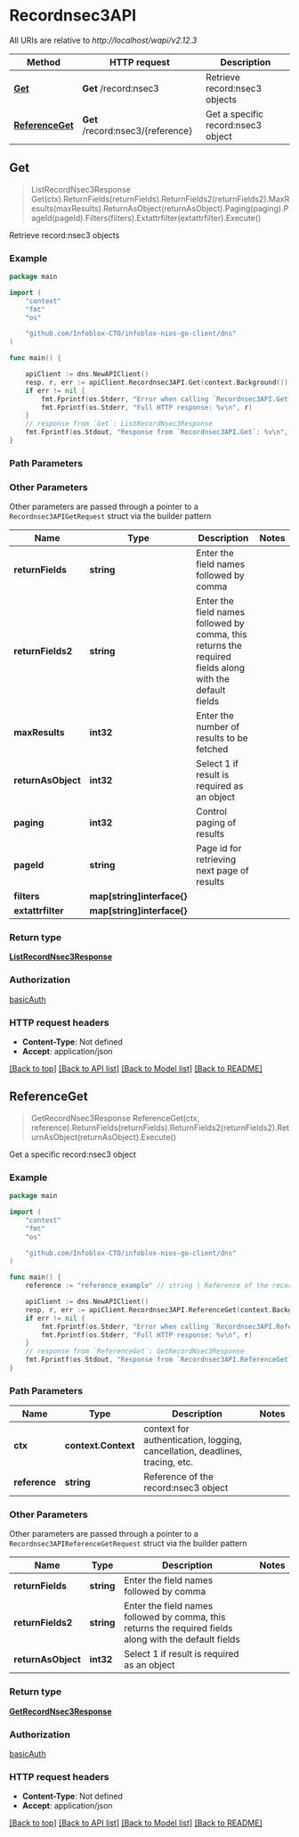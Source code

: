# Recordnsec3API

All URIs are relative to *http://localhost/wapi/v2.12.3*

Method | HTTP request | Description
------------- | ------------- | -------------
[**Get**](Recordnsec3API.md#Get) | **Get** /record:nsec3 | Retrieve record:nsec3 objects
[**ReferenceGet**](Recordnsec3API.md#ReferenceGet) | **Get** /record:nsec3/{reference} | Get a specific record:nsec3 object



## Get

> ListRecordNsec3Response Get(ctx).ReturnFields(returnFields).ReturnFields2(returnFields2).MaxResults(maxResults).ReturnAsObject(returnAsObject).Paging(paging).PageId(pageId).Filters(filters).Extattrfilter(extattrfilter).Execute()

Retrieve record:nsec3 objects



### Example

```go
package main

import (
	"context"
	"fmt"
	"os"

	"github.com/Infoblox-CTO/infoblox-nios-go-client/dns"
)

func main() {

	apiClient := dns.NewAPIClient()
	resp, r, err := apiClient.Recordnsec3API.Get(context.Background()).Execute()
	if err != nil {
		fmt.Fprintf(os.Stderr, "Error when calling `Recordnsec3API.Get``: %v\n", err)
		fmt.Fprintf(os.Stderr, "Full HTTP response: %v\n", r)
	}
	// response from `Get`: ListRecordNsec3Response
	fmt.Fprintf(os.Stdout, "Response from `Recordnsec3API.Get`: %v\n", resp)
}
```

### Path Parameters



### Other Parameters

Other parameters are passed through a pointer to a `Recordnsec3APIGetRequest` struct via the builder pattern


Name | Type | Description  | Notes
------------- | ------------- | ------------- | -------------
**returnFields** | **string** | Enter the field names followed by comma | 
**returnFields2** | **string** | Enter the field names followed by comma, this returns the required fields along with the default fields | 
**maxResults** | **int32** | Enter the number of results to be fetched | 
**returnAsObject** | **int32** | Select 1 if result is required as an object | 
**paging** | **int32** | Control paging of results | 
**pageId** | **string** | Page id for retrieving next page of results | 
**filters** | **map[string]interface{}** |  | 
**extattrfilter** | **map[string]interface{}** |  | 

### Return type

[**ListRecordNsec3Response**](ListRecordNsec3Response.md)

### Authorization

[basicAuth](../README.md#basicAuth)

### HTTP request headers

- **Content-Type**: Not defined
- **Accept**: application/json

[[Back to top]](#) [[Back to API list]](../README.md#documentation-for-api-endpoints)
[[Back to Model list]](../README.md#documentation-for-models)
[[Back to README]](../README.md)


## ReferenceGet

> GetRecordNsec3Response ReferenceGet(ctx, reference).ReturnFields(returnFields).ReturnFields2(returnFields2).ReturnAsObject(returnAsObject).Execute()

Get a specific record:nsec3 object



### Example

```go
package main

import (
	"context"
	"fmt"
	"os"

	"github.com/Infoblox-CTO/infoblox-nios-go-client/dns"
)

func main() {
	reference := "reference_example" // string | Reference of the record:nsec3 object

	apiClient := dns.NewAPIClient()
	resp, r, err := apiClient.Recordnsec3API.ReferenceGet(context.Background(), reference).Execute()
	if err != nil {
		fmt.Fprintf(os.Stderr, "Error when calling `Recordnsec3API.ReferenceGet``: %v\n", err)
		fmt.Fprintf(os.Stderr, "Full HTTP response: %v\n", r)
	}
	// response from `ReferenceGet`: GetRecordNsec3Response
	fmt.Fprintf(os.Stdout, "Response from `Recordnsec3API.ReferenceGet`: %v\n", resp)
}
```

### Path Parameters


Name | Type | Description  | Notes
------------- | ------------- | ------------- | -------------
**ctx** | **context.Context** | context for authentication, logging, cancellation, deadlines, tracing, etc.
**reference** | **string** | Reference of the record:nsec3 object | 

### Other Parameters

Other parameters are passed through a pointer to a `Recordnsec3APIReferenceGetRequest` struct via the builder pattern


Name | Type | Description  | Notes
------------- | ------------- | ------------- | -------------
**returnFields** | **string** | Enter the field names followed by comma | 
**returnFields2** | **string** | Enter the field names followed by comma, this returns the required fields along with the default fields | 
**returnAsObject** | **int32** | Select 1 if result is required as an object | 

### Return type

[**GetRecordNsec3Response**](GetRecordNsec3Response.md)

### Authorization

[basicAuth](../README.md#basicAuth)

### HTTP request headers

- **Content-Type**: Not defined
- **Accept**: application/json

[[Back to top]](#) [[Back to API list]](../README.md#documentation-for-api-endpoints)
[[Back to Model list]](../README.md#documentation-for-models)
[[Back to README]](../README.md)

